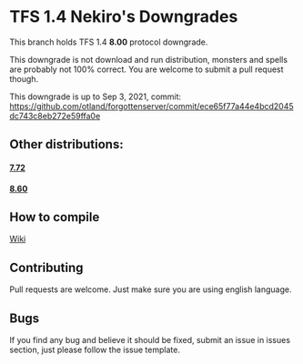 # TFS 1.4 Nekiro's Downgrades

This branch holds TFS 1.4 **8.00** protocol downgrade.

This downgrade is not download and run distribution, monsters and spells are probably not 100% correct.
You are welcome to submit a pull request though.

This downgrade is up to Sep 3, 2021, commit: https://github.com/otland/forgottenserver/commit/ece65f77a44e4bcd2045dc743c8eb272e59ffa0e

## Other distributions:
#### **[7.72](https://github.com/nekiro/TFS-1.4-Downgrades/tree/7.72)**
#### **[8.60](https://github.com/nekiro/TFS-1.4-Downgrades/tree/8.60)**

## How to compile
[Wiki](https://github.com/otland/forgottenserver/wiki/Compiling)

## Contributing
Pull requests are welcome. 
Just make sure you are using english language.

## Bugs
If you find any bug and believe it should be fixed, submit an issue in issues section, just please follow the issue template.
